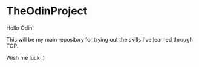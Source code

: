 # TheOdinProject

Hello Odin!

This will be my main repository for trying out the skills I've learned through TOP.

Wish me luck :)